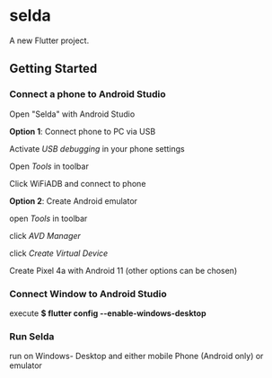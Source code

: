 # selda

A new Flutter project.

## Getting Started

### Connect a phone to Android Studio

Open "Selda" with Android Studio

**Option 1**: Connect phone to PC via USB

Activate *USB debugging* in your phone settings

Open *Tools* in toolbar

Click WiFiADB and connect to phone

**Option 2**: Create Android emulator

open *Tools* in toolbar

click *AVD Manager* 

click *Create Virtual Device*

Create Pixel 4a with Android 11 (other options can be chosen)

### Connect Window to Android Studio

execute **$ flutter config --enable-windows-desktop**

### Run Selda

run on Windows- Desktop and either mobile Phone (Android only) or emulator
